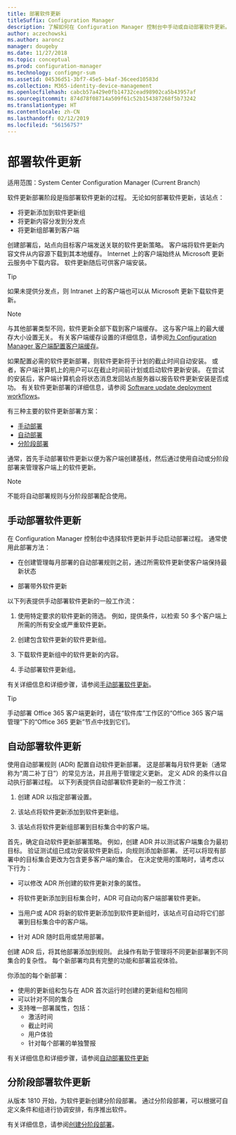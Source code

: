```yaml
---
title: 部署软件更新
titleSuffix: Configuration Manager
description: 了解如何在 Configuration Manager 控制台中手动或自动部署软件更新。
author: aczechowski
ms.author: aaroncz
manager: dougeby
ms.date: 11/27/2018
ms.topic: conceptual
ms.prod: configuration-manager
ms.technology: configmgr-sum
ms.assetid: 04536d51-3bf7-45e5-b4af-36ceed10583d
ms.collection: M365-identity-device-management
ms.openlocfilehash: cabcb57a429e0fb14732cead98902ca5b43957af
ms.sourcegitcommit: 874d78f08714a509f61c52b154387268f5b73242
ms.translationtype: HT
ms.contentlocale: zh-CN
ms.lasthandoff: 02/12/2019
ms.locfileid: "56156757"
---
```

# <a name="deploy-software-updates"></a>部署软件更新  

适用范围：System Center Configuration Manager (Current Branch)

软件更新部署阶段是指部署软件更新的过程。 无论如何部署软件更新，该站点：
- 将更新添加到软件更新组
- 将更新内容分发到分发点
- 将更新组部署到客户端  

创建部署后，站点向目标客户端发送关联的软件更新策略。 客户端将软件更新内容文件从内容源下载到其本地缓存。 Internet 上的客户端始终从 Microsoft 更新云服务中下载内容。 软件更新随后可供客户端安装。   

> [!Tip]  
>  如果未提供分发点，则 Intranet 上的客户端也可以从 Microsoft 更新下载软件更新。  

> [!NOTE]  
>  与其他部署类型不同，软件更新全部下载到客户端缓存。 这与客户端上的最大缓存大小设置无关。 有关客户端缓存设置的详细信息，请参阅[为 Configuration Manager 客户端配置客户端缓存](/sccm/core/clients/manage/manage-clients#BKMK_ClientCache)。  

如果配置必需的软件更新部署，则软件更新将于计划的截止时间自动安装。 或者，客户端计算机上的用户可以在截止时间前计划或启动软件更新安装。 在尝试的安装后，客户端计算机会将状态消息发回站点服务器以报告软件更新安装是否成功。 有关软件更新部署的详细信息，请参阅 [Software update deployment workflows](/sccm/sum/understand/software-updates-introduction#BKMK_DeploymentWorkflows)。  

有三种主要的软件更新部署方案： 
- [手动部署](#BKMK_ManualDeployment)  
- [自动部署](#bkmk_auto)  
- [分阶段部署](#bkmk_phased)  

通常，首先手动部署软件更新以便为客户端创建基线，然后通过使用自动或分阶段部署来管理客户端上的软件更新。  

> [!Note]  
> 不能将自动部署规则与分阶段部署配合使用。



## <a name="BKMK_ManualDeployment"></a>手动部署软件更新
在 Configuration Manager 控制台中选择软件更新并手动启动部署过程。 通常使用此部署方法：  

- 在创建管理每月部署的自动部署规则之前，通过所需软件更新使客户端保持最新状态  

- 部署带外软件更新  


以下列表提供手动部署软件更新的一般工作流：  

1. 使用特定要求的软件更新的筛选。 例如，提供条件，以检索 50 多个客户端上所需的所有安全或严重软件更新。  

2. 创建包含软件更新的软件更新组。  

3. 下载软件更新组中的软件更新的内容。  

4. 手动部署软件更新组。  

有关详细信息和详细步骤，请参阅[手动部署软件更新](manually-deploy-software-updates.md)。

> [!Tip]  
> 手动部署 Office 365 客户端更新时，请在“软件库”工作区的“Office 365 客户端管理”下的“Office 365 更新”节点中找到它们。  



## <a name="bkmk_auto"></a> 自动部署软件更新

使用自动部署规则 (ADR) 配置自动软件更新部署。 这是部署每月软件更新（通常称为“周二补丁日”）的常见方法，并且用于管理定义更新。 定义 ADR 的条件以自动执行部署过程。 以下列表提供自动部署软件更新的一般工作流：  

1.  创建 ADR 以指定部署设置。  

2.  该站点将软件更新添加到软件更新组。  

3.  该站点将软件更新组部署到目标集合中的客户端。  

首先，确定自动软件更新部署策略。 例如，创建 ADR 并以测试客户端集合为最初目标。 验证测试组已成功安装软件更新后，向规则添加新部署。 还可以将现有部署中的目标集合更改为包含更多客户端的集合。 在决定使用的策略时，请考虑以下行为：  

- 可以修改 ADR 所创建的软件更新对象的属性。   

- 将软件更新添加到目标集合时，ADR 可自动向客户端部署软件更新。  

- 当用户或 ADR 将新的软件更新添加到软件更新组时，该站点可自动将它们部署到目标集合中的客户端。  

- 针对 ADR 随时启用或禁用部署。  


创建 ADR 后，将其他部署添加到规则。 此操作有助于管理将不同更新部署到不同集合的复杂性。 每个新部署均具有完整的功能和部署监视体验。  

你添加的每个新部署：  

- 使用的更新组和包与在 ADR 首次运行时创建的更新组和包相同  
- 可以针对不同的集合  
- 支持唯一部署属性，包括：  
  -   激活时间  
  -   截止时间  
  -   用户体验  
  -   针对每个部署的单独警报  


有关详细信息和详细步骤，请参阅[自动部署软件更新](automatically-deploy-software-updates.md)



## <a name="bkmk_phased"></a> 分阶段部署软件更新

<!--1358146--> 从版本 1810 开始，为软件更新创建分阶段部署。 通过分阶段部署，可以根据可自定义条件和组进行协调安排，有序推出软件。

有关详细信息，请参阅[创建分阶段部署](/sccm/osd/deploy-use/create-phased-deployment-for-task-sequence?toc=/sccm/sum/toc.json&bc=/sccm/sum/breadcrumb/toc.json)。

